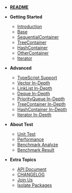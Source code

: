 - [**README**](/README.md 'Js-sdsl README')
- **Getting Started**
  - [Introduction](/start/introduction.md)
  - [Base](/start/base.md 'super abstract class Base')
  - [SequentialContainer](/start/sequential-container.md)
  - [TreeContainer](/start/tree-container.md)
  - [HashContainer](/start/hash-container.md)
  - [OtherContainer](/start/other-container.md)
  - [Iterator](/start/iterator.md)

- **Advanced**
  - [TypeScript Support](/advance/typescript-support.md)
  - [Vector In-Depth](/advance/vector.md)
  - [LinkList In-Depth](/advance/linklist.md)
  - [Deque In-Depth](/advance/deque.md)
  - [PriorityQueue In-Depth](/advance/priority-queue.md)
  - [TreeContainer In-Depth](/advance/tree-container.md)
  - [HashContainer In-Depth](/advance/hash-container.md)
  - [Iterator In-Depth](/advance/iterator.md)

- **About Test**
  - [Unit Test](/test/unit-test.md)
  - [Performance](/test/performance-test.md)
  - [Benchmark Analyze](/test/benchmark-analyze)
  - [Benchmark Result](/test/benchmark-result)

- **Extra Topics**
  - [API Document](/more/api-document.md)
  - [CHANGELOG](/more/changelog)
  - [Join Us](/more/join-us.md)
  - [Isolate Packages](/more/isolate-pacakges.md)
